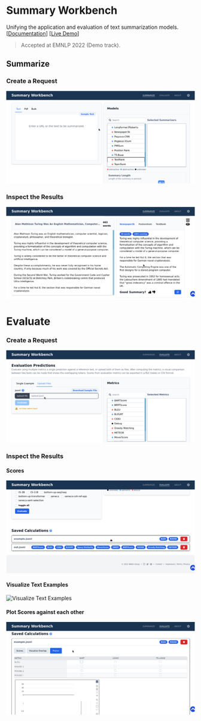 # Summary Workbench

Unifying the application and evaluation of text summarization models. [[Documentation](https://webis-de.github.io/summary-workbench/)] [[Live Demo](https://tldr.demo.webis.de)]
>Accepted at EMNLP 2022 (Demo track).

## Summarize

### Create a Request

![Create a Request](docs/static/summarize_input.gif)

### Inspect the Results

![Inspect the Results](docs/static/summarize_usage.gif)

# Evaluate

### Create a Request

![Create a Request](docs/static/evaluation_input.gif)

### Inspect the Results

#### Scores

![Scores](docs/static/evaluation_scores.gif)

#### Visualize Text Examples

![Visualize Text Examples](docs/static/evaluation_visualization.gif)

#### Plot Scores against each other

![Plot Scores against each other](docs/static/evaluation_plotter.gif)
